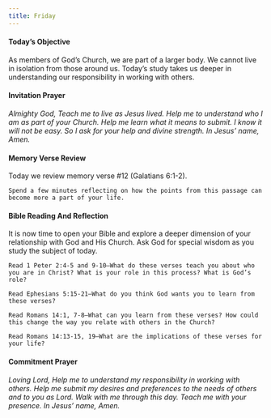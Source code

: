 ```yaml
---
title: Friday
---
```


#### Today’s Objective

As members of God’s Church, we are part of a larger body. We cannot live in isolation from those around us. Today’s study takes us deeper in understanding our responsibility in working with others.

#### Invitation Prayer

_Almighty God, Teach me to live as Jesus lived. Help me to understand who I am as part of your Church. Help me learn what it means to submit. I know it will not be easy. So I ask for your help and divine strength. In Jesus’ name, Amen._

#### Memory Verse Review

Today we review memory verse #12 (Galatians 6:1-2).

`Spend a few minutes reflecting on how the points from this passage can become more a part of your life.`

#### Bible Reading And Reflection

It is now time to open your Bible and explore a deeper dimension of your relationship with God and His Church. Ask God for special wisdom as you study the subject of today.

`Read 1 Peter 2:4-5 and 9-10—What do these verses teach you about who you are in Christ? What is your role in this process? What is God’s role?`

`Read Ephesians 5:15-21—What do you think God wants you to learn from these verses?`

`Read Romans 14:1, 7-8—What can you learn from these verses? How could this change the way you relate with others in the Church?`

`Read Romans 14:13-15, 19—What are the implications of these verses for your life?`

#### Commitment Prayer

_Loving Lord, Help me to understand my responsibility in working with others. Help me submit my desires and preferences to the needs of others and to you as Lord. Walk with me through this day. Teach me with your presence. In Jesus’ name, Amen._